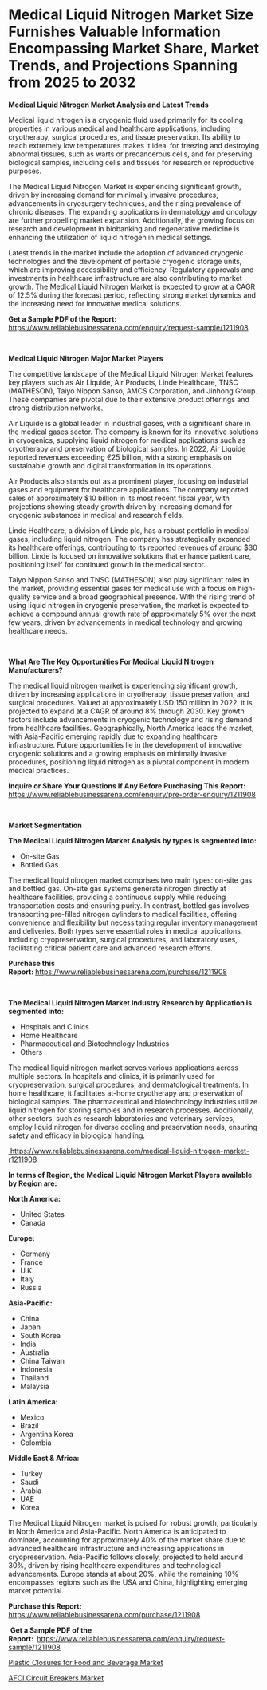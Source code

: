 <p><h1>Medical Liquid Nitrogen Market Size Furnishes Valuable Information Encompassing Market Share, Market Trends, and Projections Spanning from 2025 to 2032</h1></p><p><strong>Medical Liquid Nitrogen Market Analysis and Latest Trends</strong></p>
<p><p>Medical liquid nitrogen is a cryogenic fluid used primarily for its cooling properties in various medical and healthcare applications, including cryotherapy, surgical procedures, and tissue preservation. Its ability to reach extremely low temperatures makes it ideal for freezing and destroying abnormal tissues, such as warts or precancerous cells, and for preserving biological samples, including cells and tissues for research or reproductive purposes.</p><p>The Medical Liquid Nitrogen Market is experiencing significant growth, driven by increasing demand for minimally invasive procedures, advancements in cryosurgery techniques, and the rising prevalence of chronic diseases. The expanding applications in dermatology and oncology are further propelling market expansion. Additionally, the growing focus on research and development in biobanking and regenerative medicine is enhancing the utilization of liquid nitrogen in medical settings.</p><p>Latest trends in the market include the adoption of advanced cryogenic technologies and the development of portable cryogenic storage units, which are improving accessibility and efficiency. Regulatory approvals and investments in healthcare infrastructure are also contributing to market growth. The Medical Liquid Nitrogen Market is expected to grow at a CAGR of 12.5% during the forecast period, reflecting strong market dynamics and the increasing need for innovative medical solutions.</p></p>
<p><strong>Get a Sample PDF of the Report:&nbsp;</strong> <a href="https://www.reliablebusinessarena.com/enquiry/request-sample/1211908?utm_campaign=2112&utm_medium=2&utm_source=Github&utm_content=ia&utm_term=24032025&utm_id=medical-liquid-nitrogen">https://www.reliablebusinessarena.com/enquiry/request-sample/1211908</a></p>
<p>&nbsp;</p>
<p><strong>Medical Liquid Nitrogen Major Market Players</strong></p>
<p><p>The competitive landscape of the Medical Liquid Nitrogen Market features key players such as Air Liquide, Air Products, Linde Healthcare, TNSC (MATHESON), Taiyo Nippon Sanso, AMCS Corporation, and Jinhong Group. These companies are pivotal due to their extensive product offerings and strong distribution networks.</p><p>Air Liquide is a global leader in industrial gases, with a significant share in the medical gases sector. The company is known for its innovative solutions in cryogenics, supplying liquid nitrogen for medical applications such as cryotherapy and preservation of biological samples. In 2022, Air Liquide reported revenues exceeding €25 billion, with a strong emphasis on sustainable growth and digital transformation in its operations.</p><p>Air Products also stands out as a prominent player, focusing on industrial gases and equipment for healthcare applications. The company reported sales of approximately $10 billion in its most recent fiscal year, with projections showing steady growth driven by increasing demand for cryogenic substances in medical and research fields.</p><p>Linde Healthcare, a division of Linde plc, has a robust portfolio in medical gases, including liquid nitrogen. The company has strategically expanded its healthcare offerings, contributing to its reported revenues of around $30 billion. Linde is focused on innovative solutions that enhance patient care, positioning itself for continued growth in the medical sector.</p><p>Taiyo Nippon Sanso and TNSC (MATHESON) also play significant roles in the market, providing essential gases for medical use with a focus on high-quality service and a broad geographical presence. With the rising trend of using liquid nitrogen in cryogenic preservation, the market is expected to achieve a compound annual growth rate of approximately 5% over the next few years, driven by advancements in medical technology and growing healthcare needs.</p></p>
<p>&nbsp;</p>
<p><strong>What Are The Key Opportunities For Medical Liquid Nitrogen Manufacturers?</strong></p>
<p><p>The medical liquid nitrogen market is experiencing significant growth, driven by increasing applications in cryotherapy, tissue preservation, and surgical procedures. Valued at approximately USD 150 million in 2022, it is projected to expand at a CAGR of around 8% through 2030. Key growth factors include advancements in cryogenic technology and rising demand from healthcare facilities. Geographically, North America leads the market, with Asia-Pacific emerging rapidly due to expanding healthcare infrastructure. Future opportunities lie in the development of innovative cryogenic solutions and a growing emphasis on minimally invasive procedures, positioning liquid nitrogen as a pivotal component in modern medical practices.</p></p>
<p><strong>Inquire or Share Your Questions If Any Before Purchasing This Report:</strong> <a href="https://www.reliablebusinessarena.com/enquiry/pre-order-enquiry/1211908?utm_campaign=2112&utm_medium=2&utm_source=Github&utm_content=ia&utm_term=24032025&utm_id=medical-liquid-nitrogen">https://www.reliablebusinessarena.com/enquiry/pre-order-enquiry/1211908</a></p>
<p>&nbsp;</p>
<p><strong>Market Segmentation</strong></p>
<p><strong>The Medical Liquid Nitrogen Market Analysis by types is segmented into:</strong></p>
<p><ul><li>On-site Gas</li><li>Bottled Gas</li></ul></p>
<p><p>The medical liquid nitrogen market comprises two main types: on-site gas and bottled gas. On-site gas systems generate nitrogen directly at healthcare facilities, providing a continuous supply while reducing transportation costs and ensuring purity. In contrast, bottled gas involves transporting pre-filled nitrogen cylinders to medical facilities, offering convenience and flexibility but necessitating regular inventory management and deliveries. Both types serve essential roles in medical applications, including cryopreservation, surgical procedures, and laboratory uses, facilitating critical patient care and advanced research efforts.</p></p>
<p><strong>Purchase this Report:&nbsp;</strong><a href="https://www.reliablebusinessarena.com/purchase/1211908?utm_campaign=2112&utm_medium=2&utm_source=Github&utm_content=ia&utm_term=24032025&utm_id=medical-liquid-nitrogen">https://www.reliablebusinessarena.com/purchase/1211908</a></p>
<p>&nbsp;</p>
<p><strong>The Medical Liquid Nitrogen Market Industry Research by Application is segmented into:</strong></p>
<p><ul><li>Hospitals and Clinics</li><li>Home Healthcare</li><li>Pharmaceutical and Biotechnology Industries</li><li>Others</li></ul></p>
<p><p>The medical liquid nitrogen market serves various applications across multiple sectors. In hospitals and clinics, it is primarily used for cryopreservation, surgical procedures, and dermatological treatments. In home healthcare, it facilitates at-home cryotherapy and preservation of biological samples. The pharmaceutical and biotechnology industries utilize liquid nitrogen for storing samples and in research processes. Additionally, other sectors, such as research laboratories and veterinary services, employ liquid nitrogen for diverse cooling and preservation needs, ensuring safety and efficacy in biological handling.</p></p>
<p><a href="https://www.reliablebusinessarena.com/medical-liquid-nitrogen-market-r1211908?utm_campaign=2112&utm_medium=2&utm_source=Github&utm_content=ia&utm_term=24032025&utm_id=medical-liquid-nitrogen">&nbsp;https://www.reliablebusinessarena.com/medical-liquid-nitrogen-market-r1211908</a></p>
<p><strong>In terms of Region, the Medical Liquid Nitrogen Market Players available by Region are:</strong></p>
<p>
    <p> <strong> North America: </strong>
        <ul>
            <li>United States</li>
            <li>Canada</li>
        </ul>
        </p> 
    <p> <strong> Europe: </strong>
        <ul>
            <li>Germany</li>
            <li>France</li>
            <li>U.K.</li>
            <li>Italy</li>
            <li>Russia</li>
        </ul>
        </p> 
    <p> <strong> Asia-Pacific: </strong>
        <ul>
            <li>China</li>
            <li>Japan</li>
            <li>South Korea</li>
            <li>India</li>
            <li>Australia</li>
            <li>China Taiwan</li>
            <li>Indonesia</li>
            <li>Thailand</li>
            <li>Malaysia</li>
        </ul>
        </p> 
    <p> <strong> Latin America: </strong>
        <ul>
            <li>Mexico</li>
            <li>Brazil</li>
            <li>Argentina Korea</li>
            <li>Colombia</li>
        </ul>
        </p> 
    <p> <strong> Middle East & Africa: </strong>
        <ul>
            <li>Turkey</li>
            <li>Saudi</li>
            <li>Arabia</li>
            <li>UAE</li>
            <li>Korea</li>
        </ul>
    </p>
    </p>
<p><p>The Medical Liquid Nitrogen market is poised for robust growth, particularly in North America and Asia-Pacific. North America is anticipated to dominate, accounting for approximately 40% of the market share due to advanced healthcare infrastructure and increasing applications in cryopreservation. Asia-Pacific follows closely, projected to hold around 30%, driven by rising healthcare expenditures and technological advancements. Europe stands at about 20%, while the remaining 10% encompasses regions such as the USA and China, highlighting emerging market potential.</p></p>
<p><strong>Purchase this Report: </strong><a href="https://www.reliablebusinessarena.com/purchase/1211908?utm_campaign=2112&utm_medium=2&utm_source=Github&utm_content=ia&utm_term=24032025&utm_id=medical-liquid-nitrogen">https://www.reliablebusinessarena.com/purchase/1211908</a></p>
<p>&nbsp;<strong>Get a Sample PDF of the Report:&nbsp;&nbsp;</strong><a href="https://www.reliablebusinessarena.com/enquiry/request-sample/1211908?utm_campaign=2112&utm_medium=2&utm_source=Github&utm_content=ia&utm_term=24032025&utm_id=medical-liquid-nitrogen">https://www.reliablebusinessarena.com/enquiry/request-sample/1211908</a></p>
<p><strong></strong></p>
<p><p><a href="https://github.com/arneslullapq/Market-Research-Report-List-1/blob/main/plastic-closures-for-food-and-beverage-market.md?utm_campaign=2112&utm_medium=2&utm_source=Github&utm_content=ia&utm_term=24032025&utm_id=medical-liquid-nitrogen">Plastic Closures for Food and Beverage Market</a></p><p><a href="https://github.com/arocasanzib6/Market-Research-Report-List-1/blob/main/afci-circuit-breakers-market.md?utm_campaign=2112&utm_medium=2&utm_source=Github&utm_content=ia&utm_term=24032025&utm_id=medical-liquid-nitrogen">AFCI Circuit Breakers Market</a></p></p>